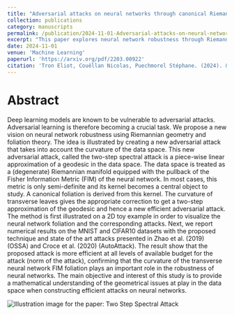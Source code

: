 ```yaml
---
title: "Adversarial attacks on neural networks through canonical Riemannian foliations"
collection: publications
category: manuscripts
permalink: /publication/2024-11-01-Adversarial-attacks-on-neural-networks-through-canonical-Riemannian-foliations
excerpt: "This paper explores neural network robustness through Riemannian geometry, presenting a novel adversarial attack that highlights the role of curvature in the data space.<br/><img src='/images/2024-TSSA.png'>"
date: 2024-11-01
venue: 'Machine Learning'
paperurl: 'https://arxiv.org/pdf/2203.00922'
citation: 'Tron Eliot, Couëllan Nicolas, Puechmorel Stéphane. (2024). &quot;Adversarial attacks on neural networks through canonical Riemannian foliations.&quot; <i>Machine Learning</i>.'
---
```


# Abstract
Deep learning models are known to be vulnerable to adversarial attacks. Adversarial learning is therefore becoming a crucial task. We propose a new vision on neural network robustness using Riemannian geometry and foliation theory. The idea is illustrated by creating a new adversarial attack that takes into account the curvature of the data space. This new adversarial attack, called the two-step spectral attack is a piece-wise linear approximation of a geodesic in the data space. The data space is treated as a (degenerate) Riemannian manifold equipped with the pullback of the Fisher Information Metric (FIM) of the neural network. In most cases, this metric is only semi-definite and its kernel becomes a central object to study. A canonical foliation is derived from this kernel. The curvature of transverse leaves gives the appropriate correction to get a two-step approximation of the geodesic and hence a new efficient adversarial attack. The method is first illustrated on a 2D toy example in order to visualize the neural network foliation and the corresponding attacks. Next, we report numerical results on the MNIST and CIFAR10 datasets with the proposed technique and state of the art attacks presented in Zhao et al. (2019) (OSSA) and Croce et al. (2020) (AutoAttack). The result show that the proposed attack is more efficient at all levels of available budget for the attack (norm of the attack), confirming that the curvature of the transverse neural network FIM foliation plays an important role in the robustness of neural networks. The main objective and interest of this study is to provide a mathematical understanding of the geometrical issues at play in the data space when constructing efficient attacks on neural networks. 

![Illustration image for the paper: Two Step Spectral Attack](http://eliot-tron.github.io/images/2024-TSSA.png)
